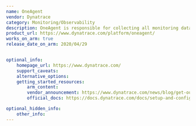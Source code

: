 ```yaml
---
name: OneAgent
vendor: Dynatrace
category: Monitoring/Observability
description: OneAgent is responsible for collecting all monitoring data within the monitored environment.
product_url: https://www.dynatrace.com/platform/oneagent/
works_on_arm: true
release_date_on_arm: 2020/04/29


optional_info:
    homepage_url: https://www.dynatrace.com/
    support_caveats:
    alternative_options:
    getting_started_resources:
        arm_content:
        vendor_announcement: https://www.dynatrace.com/news/blog/get-out-of-the-box-visibility-into-your-arm-platform-early-adopter/#what's-included
        official_docs: https://docs.dynatrace.com/docs/setup-and-configuration/dynatrace-oneagent/installation-and-operation/linux

optional_hidden_info:
    other_info:
---
```

